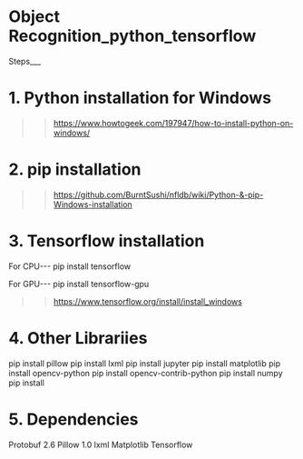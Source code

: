 # Object Recognition_python_tensorflow


Steps___ 


# 1. Python installation for Windows

>> https://www.howtogeek.com/197947/how-to-install-python-on-windows/




# 2. pip installation


>> https://github.com/BurntSushi/nfldb/wiki/Python-&-pip-Windows-installation



# 3. Tensorflow installation

For CPU--- 
pip install tensorflow

For GPU---
pip install tensorflow-gpu

>> https://www.tensorflow.org/install/install_windows




# 4. Other Librariies

>> 
<text>pip install pillow<text/>
pip install lxml
pip install jupyter
pip install matplotlib
pip install opencv-python
pip install opencv-contrib-python
pip install numpy
pip install 


# 5. Dependencies

Protobuf 2.6
Pillow 1.0
lxml
Matplotlib
Tensorflow





